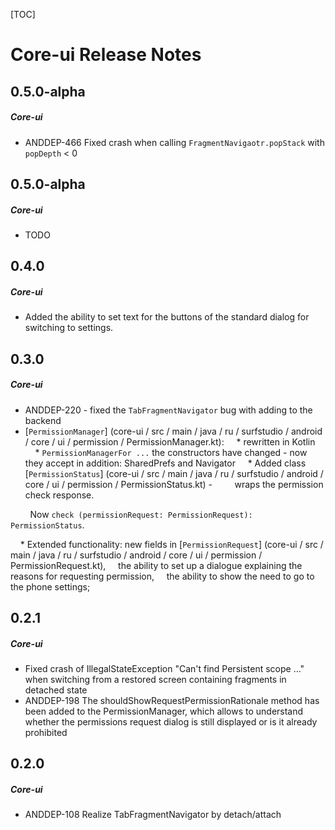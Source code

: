 [TOC]
# Core-ui Release Notes
## 0.5.0-alpha
##### Core-ui
* ANDDEP-466 Fixed crash when calling `FragmentNavigaotr.popStack` with `popDepth` < 0
## 0.5.0-alpha
##### Core-ui
* TODO
## 0.4.0
##### Core-ui
* Added the ability to set text for the buttons of the standard dialog for switching to settings.
## 0.3.0
##### Core-ui
* ANDDEP-220 - fixed the `TabFragmentNavigator` bug with adding to the backend
* [`PermissionManager`] (core-ui / src / main / java / ru / surfstudio / android / core / ui / permission / PermissionManager.kt):
    * rewritten in Kotlin
    * `PermissionManagerFor ...` the constructors have changed - now they accept in addition: SharedPrefs and Navigator
    * Added class [`PermissionStatus`] (core-ui / src / main / java / ru / surfstudio / android / core / ui / permission / PermissionStatus.kt) -
        wraps the permission check response.

        Now `check (permissionRequest: PermissionRequest): PermissionStatus`.

    * Extended functionality: new fields in [`PermissionRequest`] (core-ui / src / main / java / ru / surfstudio / android / core / ui / permission / PermissionRequest.kt),
    the ability to set up a dialogue explaining the reasons for requesting permission,
    the ability to show the need to go to the phone settings;
## 0.2.1
##### Core-ui
* Fixed crash of IllegalStateException "Can't find Persistent scope ..." when switching from a restored screen containing fragments in detached state
* ANDDEP-198 The shouldShowRequestPermissionRationale method has been added to the PermissionManager, which allows to understand whether the permissions request dialog is still displayed or is it already prohibited
## 0.2.0
##### Core-ui
* ANDDEP-108  Realize TabFragmentNavigator by detach/attach